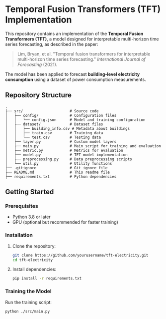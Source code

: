 # Temporal Fusion Transformers (TFT) Implementation

This repository contains an implementation of the **Temporal Fusion Transformers (TFT)**, a model designed for interpretable multi-horizon time series forecasting, as described in the paper:

> Lim, Bryan, et al. "Temporal fusion transformers for interpretable multi-horizon time series forecasting." *International Journal of Forecasting* (2021).

The model has been applied to forecast **building-level electricity consumption** using a dataset of power consumption measurements.

## Repository Structure
```
.
├── src/                     # Source code
│   ├── config/              # Configuration files
│   │   └── config.json      # Model and training configuration
│   ├── dataset/             # Dataset files
│   │   ├── building_info.csv # Metadata about buildings
│   │   ├── train.csv        # Training data
│   │   └── test.csv         # Testing data
│   ├── layer.py             # Custom model layers
│   ├── main.py              # Main script for training and evaluation
│   ├── metric.py            # Metrics for evaluation
│   ├── model.py             # TFT model implementation
│   ├── preprocessing.py     # Data preprocessing scripts
│   └── util.py              # Utility functions
├── .gitignore               # Git ignore file
├── README.md                # This readme file
├── requirements.txt         # Python dependencies
```

## Getting Started

### Prerequisites
- Python 3.8 or later
- GPU (optional but recommended for faster training)

### Installation
1. Clone the repository:
   ```bash
   git clone https://github.com/yourusername/tft-electricity.git
   cd tft-electricity
   ```
2. Install dependencies:
   ```bash
   pip install -r requirements.txt
   ```

### Training the Model
Run the training script:
```bash
python ./src/main.py
```


